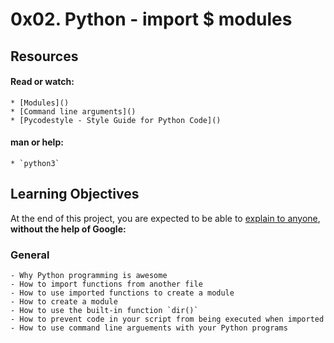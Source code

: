 # 0x02. Python - import $ modules

## Resources

#### Read or watch:
	* [Modules]()
	* [Command line arguments]()
	* [Pycodestyle - Style Guide for Python Code]()
#### man or help:
	* `python3`

## Learning Objectives
At the end of this project, you are expected to be able to [explain to anyone](), **without the help of Google:**

### General
	- Why Python programming is awesome
	- How to import functions from another file
	- How to use imported functions to create a module
	- How to create a module
	- How to use the built-in function `dir()`
	- How to prevent code in your script from being executed when imported
	- How to use command line arguements with your Python programs
